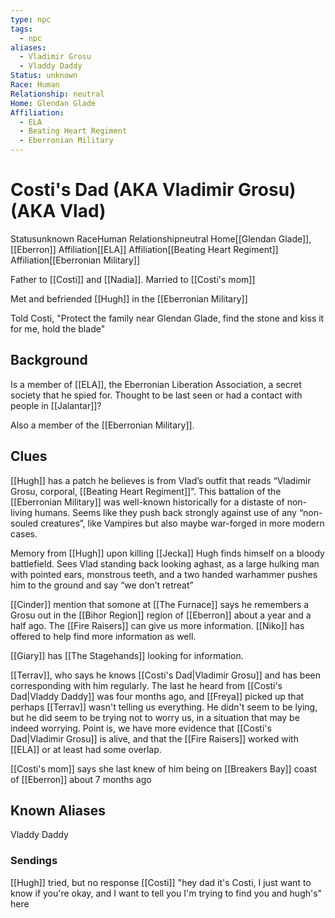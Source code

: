 ```yaml
---
type: npc
tags:
  - npc
aliases:
  - Vladimir Grosu
  - Vladdy Daddy
Status: unknown
Race: Human
Relationship: neutral
Home: Glendan Glade
Affiliation:
  - ELA
  - Beating Heart Regiment
  - Eberronian Military
---
```


# Costi's Dad (AKA Vladimir Grosu) (AKA Vlad)

<span class="dataview inline-field"><span class="inline-field-key">Status</span><span class="inline-field-value">unknown</span></span>
<span class="dataview inline-field"><span class="inline-field-key">Race</span><span class="inline-field-value">Human</span></span>
<span class="dataview inline-field"><span class="inline-field-key">Relationship</span><span class="inline-field-value">neutral</span></span>
<span class="dataview inline-field"><span class="inline-field-key">Home</span><span class="inline-field-value">[[Glendan Glade]]</span></span>, [[Eberron]]
<span class="dataview inline-field"><span class="inline-field-key">Affiliation</span><span class="inline-field-value">[[ELA]]</span></span>
<span class="dataview inline-field"><span class="inline-field-key">Affiliation</span><span class="inline-field-value">[[Beating Heart Regiment]]</span></span>
<span class="dataview inline-field"><span class="inline-field-key">Affiliation</span><span class="inline-field-value">[[Eberronian Military]]</span></span>

Father to [[Costi]] and [[Nadia]].
Married to [[Costi's mom]]

Met and befriended [[Hugh]] in the [[Eberronian Military]]

Told Costi, "Protect the family near Glendan Glade, find the stone and kiss it for me, hold the blade"

## Background
Is a member of [[ELA]], the Eberronian Liberation Association, a secret society that he spied for. Thought to be last seen or had a contact with people in [[Jalantar]]? 

Also a member of the [[Eberronian Military]].

## Clues
[[Hugh]] has a patch he believes is from Vlad’s outfit that reads “Vladimir Grosu, corporal, [[Beating Heart Regiment]]”. This battalion of the [[Eberronian Military]] was well-known historically for a distaste of non-living humans. Seems like they push back strongly against use of any “non-souled creatures”, like Vampires but also maybe war-forged in more modern cases.

Memory from [[Hugh]] upon killing [[Jecka]]
	Hugh finds himself on a bloody battlefield. Sees Vlad standing back looking aghast, as a large hulking man with pointed ears, monstrous teeth, and a two handed warhammer pushes him to the ground and say “we don’t retreat”

[[Cinder]] mention that somone at [[The Furnace]] says he remembers a Grosu out in the [[Bihor Region]] region of [[Eberron]] about a year and a half ago. The [[Fire Raisers]] can give us more information. [[Niko]] has offered to help find more information as well. 

[[Giary]] has [[The Stagehands]] looking for information.

[[Terrav]], who says he knows [[Costi's Dad|Vladimir Grosu]] and has been corresponding with him regularly. The last he heard from [[Costi's Dad|Vladdy Daddy]] was four months ago, and [[Freya]] picked up that perhaps [[Terrav]] wasn't telling us everything. He didn't seem to be lying, but he did seem to be trying not to worry us, in a situation that may be indeed worrying. Point is, we have more evidence that [[Costi's Dad|Vladimir Grosu]] is alive, and that the [[Fire Raisers]] worked with [[ELA]] or at least had some overlap.

[[Costi's mom]] says she last knew of him being on [[Breakers Bay]] coast of [[Eberron]] about 7  months ago

## Known Aliases
Vladdy Daddy

### Sendings
[[Hugh]] tried, but no response
[[Costi]] "hey dad it's Costi, I just want to know if you're okay, and I want to tell you I'm trying to find you and hugh's" here